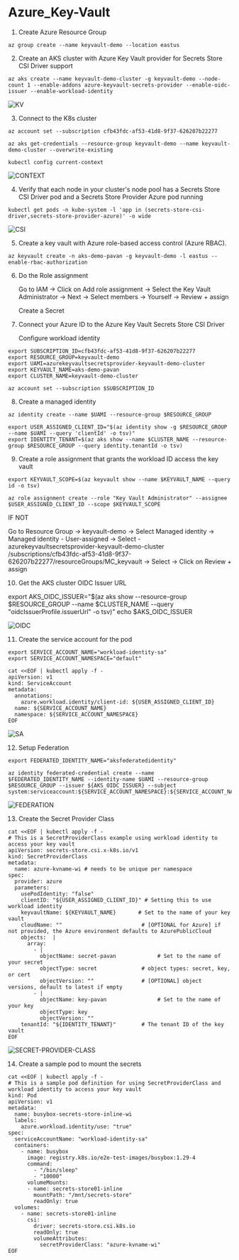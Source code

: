 # Azure_Key-Vault

1. Create Azure Resource Group

```
az group create --name keyvault-demo --location eastus
```

2. Create an AKS cluster with Azure Key Vault provider for Secrets Store CSI Driver support

```
az aks create --name keyvault-demo-cluster -g keyvault-demo --node-count 1 --enable-addons azure-keyvault-secrets-provider --enable-oidc-issuer --enable-workload-identity
```
![KV](https://github.com/Pavan-1997/Azure_Key-Vault/assets/32020205/c54bfb96-14d0-4ed6-9b67-5f0b40c42d00)


3. Connect to the K8s cluster

```
az account set --subscription cfb43fdc-af53-41d8-9f37-626207b22277
```
```
az aks get-credentials --resource-group keyvault-demo --name keyvault-demo-cluster --overwrite-existing
```
```
kubectl config current-context
```
![CONTEXT](https://github.com/Pavan-1997/Azure_Key-Vault/assets/32020205/98d1dfae-20a0-4f5a-8ed4-39b45b4c9d44)


4. Verify that each node in your cluster's node pool has a Secrets Store CSI Driver pod and a Secrets Store Provider Azure pod running

```
kubectl get pods -n kube-system -l 'app in (secrets-store-csi-driver,secrets-store-provider-azure)' -o wide
```
![CSI](https://github.com/Pavan-1997/Azure_Key-Vault/assets/32020205/1dcace50-dd03-40a8-9589-89bed610eec9)


5. Create a key vault with Azure role-based access control (Azure RBAC).

```
az keyvault create -n aks-demo-pavan -g keyvault-demo -l eastus --enable-rbac-authorization
```

6. Do the Role assignment

    Go to IAM -> Click on Add role assignment -> Select the Key Vault Administrator -> Next -> Select members -> Yourself -> Review + assign

    Create a Secret 


7. Connect your Azure ID to the Azure Key Vault Secrets Store CSI Driver

    Configure workload identity

```
export SUBSCRIPTION_ID=cfb43fdc-af53-41d8-9f37-626207b22277
export RESOURCE_GROUP=keyvault-demo
export UAMI=azurekeyvaultsecretsprovider-keyvault-demo-cluster
export KEYVAULT_NAME=aks-demo-pavan
export CLUSTER_NAME=keyvault-demo-cluster

az account set --subscription $SUBSCRIPTION_ID
```


8. Create a managed identity

```
az identity create --name $UAMI --resource-group $RESOURCE_GROUP

export USER_ASSIGNED_CLIENT_ID="$(az identity show -g $RESOURCE_GROUP --name $UAMI --query 'clientId' -o tsv)"
export IDENTITY_TENANT=$(az aks show --name $CLUSTER_NAME --resource-group $RESOURCE_GROUP --query identity.tenantId -o tsv)
```


9. Create a role assignment that grants the workload ID access the key vault

```
export KEYVAULT_SCOPE=$(az keyvault show --name $KEYVAULT_NAME --query id -o tsv)

az role assignment create --role "Key Vault Administrator" --assignee $USER_ASSIGNED_CLIENT_ID --scope $KEYVAULT_SCOPE
```

IF NOT

Go to Resource Group -> keyvault-demo -> Select Managed identity -> Managed identity - User-assigned -> Select - azurekeyvaultsecretsprovider-keyvault-demo-cluster
/subscriptions/cfb43fdc-af53-41d8-9f37-626207b22277/resourceGroups/MC_keyvault -> Select -> Click on Review + assign

10. Get the AKS cluster OIDC Issuer URL

export AKS_OIDC_ISSUER="$(az aks show --resource-group $RESOURCE_GROUP --name $CLUSTER_NAME --query "oidcIssuerProfile.issuerUrl" -o tsv)"
echo $AKS_OIDC_ISSUER

![OIDC](https://github.com/Pavan-1997/Azure_Key-Vault/assets/32020205/a830fbcb-e888-4e1c-956d-fc1bed0fad0e)


11. Create the service account for the pod

```
export SERVICE_ACCOUNT_NAME="workload-identity-sa"
export SERVICE_ACCOUNT_NAMESPACE="default" 

cat <<EOF | kubectl apply -f -
apiVersion: v1
kind: ServiceAccount
metadata:
  annotations:
    azure.workload.identity/client-id: ${USER_ASSIGNED_CLIENT_ID}
  name: ${SERVICE_ACCOUNT_NAME}
  namespace: ${SERVICE_ACCOUNT_NAMESPACE}
EOF
```
![SA](https://github.com/Pavan-1997/Azure_Key-Vault/assets/32020205/46770b58-a3ed-49d3-a725-79d1017f18d1)


12. Setup Federation 

```
export FEDERATED_IDENTITY_NAME="aksfederatedidentity" 

az identity federated-credential create --name $FEDERATED_IDENTITY_NAME --identity-name $UAMI --resource-group $RESOURCE_GROUP --issuer ${AKS_OIDC_ISSUER} --subject system:serviceaccount:${SERVICE_ACCOUNT_NAMESPACE}:${SERVICE_ACCOUNT_NAME}
```
![FEDERATION](https://github.com/Pavan-1997/Azure_Key-Vault/assets/32020205/ab5f1727-ba08-4bc7-b2f0-5411c819f387)


13. Create the Secret Provider Class

```
cat <<EOF | kubectl apply -f -
# This is a SecretProviderClass example using workload identity to access your key vault
apiVersion: secrets-store.csi.x-k8s.io/v1
kind: SecretProviderClass
metadata:
  name: azure-kvname-wi # needs to be unique per namespace
spec:
  provider: azure
  parameters:
    usePodIdentity: "false"
    clientID: "${USER_ASSIGNED_CLIENT_ID}" # Setting this to use workload identity
    keyvaultName: ${KEYVAULT_NAME}       # Set to the name of your key vault
    cloudName: ""                         # [OPTIONAL for Azure] if not provided, the Azure environment defaults to AzurePublicCloud
    objects:  |
      array:
        - |
          objectName: secret-pavan             # Set to the name of your secret
          objectType: secret              # object types: secret, key, or cert
          objectVersion: ""               # [OPTIONAL] object versions, default to latest if empty
        - |
          objectName: key-pavan                # Set to the name of your key
          objectType: key
          objectVersion: ""
    tenantId: "${IDENTITY_TENANT}"        # The tenant ID of the key vault
EOF
```
![SECRET-PROVIDER-CLASS](https://github.com/Pavan-1997/Azure_Key-Vault/assets/32020205/ad8d9ec1-914a-4a25-974e-d6012d6547da)


14. Create a sample pod to mount the secrets

```
cat <<EOF | kubectl apply -f -
# This is a sample pod definition for using SecretProviderClass and workload identity to access your key vault
kind: Pod
apiVersion: v1
metadata:
  name: busybox-secrets-store-inline-wi
  labels:
    azure.workload.identity/use: "true"
spec:
  serviceAccountName: "workload-identity-sa"
  containers:
    - name: busybox
      image: registry.k8s.io/e2e-test-images/busybox:1.29-4
      command:
        - "/bin/sleep"
        - "10000"
      volumeMounts:
      - name: secrets-store01-inline
        mountPath: "/mnt/secrets-store"
        readOnly: true
  volumes:
    - name: secrets-store01-inline
      csi:
        driver: secrets-store.csi.k8s.io
        readOnly: true
        volumeAttributes:
          secretProviderClass: "azure-kvname-wi"
EOF
```
